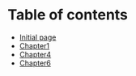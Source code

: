 # Table of contents

* [Initial page](README.md)
* [Chapter1](chapter1.md)
* [Chapter4](Chapter4.md)
* [Chapter6](Chapter6.md)

